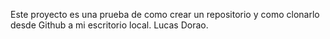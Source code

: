 Este proyecto es una prueba de como crear un repositorio y como clonarlo desde Github a mi escritorio local.
Lucas Dorao.